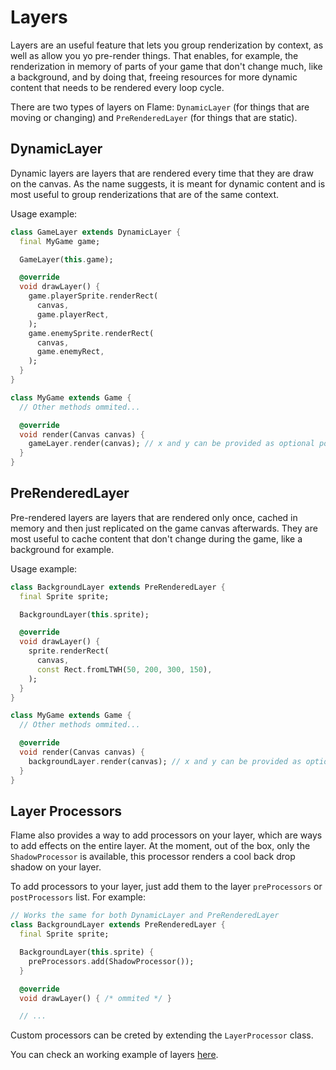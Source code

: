 # Layers

Layers are an useful feature that lets you group renderization by context, as well as allow you yo pre-render things. That enables, for example, the renderization in memory of parts of your game that don't change much, like a background, and by doing that, freeing resources for more dynamic content that needs to be rendered every loop cycle.

There are two types of layers on Flame: `DynamicLayer` (for things that are moving or changing) and `PreRenderedLayer` (for things that are static).

## DynamicLayer

Dynamic layers are layers that are rendered every time that they are draw on the canvas. As the name suggests, it is meant for dynamic content and is most useful to group renderizations that are of the same context.

Usage example:
```dart
class GameLayer extends DynamicLayer {
  final MyGame game;

  GameLayer(this.game);

  @override
  void drawLayer() {
    game.playerSprite.renderRect(
      canvas,
      game.playerRect,
    );
    game.enemySprite.renderRect(
      canvas,
      game.enemyRect,
    );
  }
}

class MyGame extends Game {
  // Other methods ommited...

  @override
  void render(Canvas canvas) {
    gameLayer.render(canvas); // x and y can be provided as optional position arguments
  }
}
```

## PreRenderedLayer

Pre-rendered layers are layers that are rendered only once, cached in memory and then just replicated on the game canvas afterwards. They are most useful to cache content that don't change during the game, like a background for example.

Usage example:
```dart
class BackgroundLayer extends PreRenderedLayer {
  final Sprite sprite;

  BackgroundLayer(this.sprite);

  @override
  void drawLayer() {
    sprite.renderRect(
      canvas,
      const Rect.fromLTWH(50, 200, 300, 150),
    );
  }
}

class MyGame extends Game {
  // Other methods ommited...

  @override
  void render(Canvas canvas) {
    backgroundLayer.render(canvas); // x and y can be provided as optional position arguments
  }
}
```

## Layer Processors

Flame also provides a way to add processors on your layer, which are ways to add effects on the entire layer. At the moment, out of the box, only the `ShadowProcessor` is available, this processor renders a cool back drop shadow on your layer.

To add processors to your layer, just add them to the layer `preProcessors` or `postProcessors` list. For example:

```dart
// Works the same for both DynamicLayer and PreRenderedLayer
class BackgroundLayer extends PreRenderedLayer {
  final Sprite sprite;

  BackgroundLayer(this.sprite) {
    preProcessors.add(ShadowProcessor());
  }

  @override
  void drawLayer() { /* ommited */ }

  // ...
```

Custom processors can be creted by extending the `LayerProcessor` class.

You can check an working example of layers [here](https://github.com/flame-engine/flame/tree/master/doc/examples/layers).
